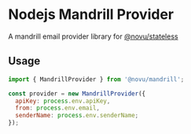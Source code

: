 # Nodejs Mandrill Provider

A mandrill email provider library for [@novu/stateless](https://github.com/novuhq/novu)

## Usage

```javascript
import { MandrillProvider } from '@novu/mandrill';

const provider = new MandrillProvider({
  apiKey: process.env.apiKey,
  from: process.env.email,
  senderName: process.env.senderName;
});
```
